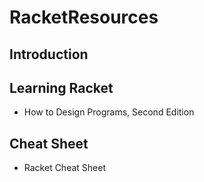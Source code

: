 # RacketResources

## Introduction


## Learning Racket
* How to Design Programs, Second Edition


## Cheat Sheet
* Racket Cheat Sheet 

